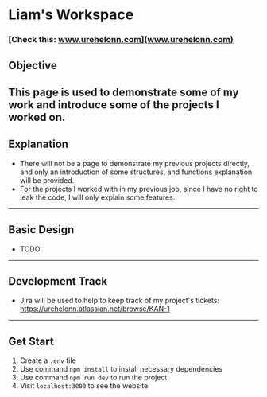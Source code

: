 # Liam's Workspace

### [Check this: www.urehelonn.com](www.urehelonn.com)

## Objective

This page is used to demonstrate some of my work and introduce some of the projects I worked on.
---

## Explanation

* There will not be a page to demonstrate my previous projects directly, and only an introduction of some structures, and
  functions explanation will be provided.
* For the projects I worked with in my previous job, since I have no right to leak the code, I will only explain some
  features.

---

## Basic Design

* TODO

---

## Development Track

* Jira will be used to help to keep track of my project's tickets: https://urehelonn.atlassian.net/browse/KAN-1

---

## Get Start

1. Create a `.env` file
2. Use command `npm install` to install necessary dependencies
3. Use command `npm run dev` to run the project
4. Visit `localhost:3000` to see the website
